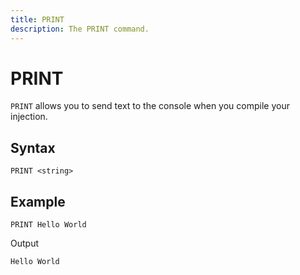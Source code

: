 ```yaml
---
title: PRINT
description: The PRINT command.
---
```


# PRINT
`PRINT` allows you to send text to the console when you compile your injection.

## Syntax
```
PRINT <string>
```

## Example
```
PRINT Hello World
```

Output
```
Hello World
```
